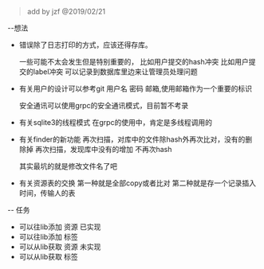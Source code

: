 > add by jzf @2019/02/21

--想法

* 错误除了日志打印的方式，应该还得存库。

    一些可能不太会发生但是特别重要的，
    比如用户提交的hash冲突
    比如用户提交的label冲突
    可以记录到数据库里边来让管理员处理问题
* 有关用户的设计可以参考git
    用户名
    密码
    邮箱,使用邮箱作为一个重要的标识

    安全通讯可以使用grpc的安全通讯模式，目前暂不考录
* 有关sqlite3的线程模式
    在grpc的使用中，肯定是多线程调用的
* 有关finder的新功能
    再次扫描，对库中的文件除hash外再次比对，没有的删除掉
    再次扫描，发现库中没有的增加
    不再次hash

    其实最坑的就是修改文件名了吧
* 有关资源表的交换
    第一种就是全部copy或者比对
    第二种就是存一个记录插入时间，传输人的表

-- 任务

* 可以往lib添加 资源 已实现
* 可以往lib添加 标签
* 可以从lib获取 资源 未实现
* 可以从lib获取 标签


